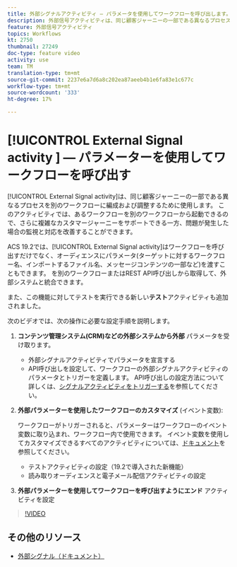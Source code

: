 ```yaml
---
title: 外部シグナルアクティビティ — パラメータを使用してワークフローを呼び出します。
description: 外部信号アクティビティは、同じ顧客ジャーニーの一部である異なるプロセスを異なるワークフローに編成および調整するために使用します。 このアクティビティでは、あるワークフローを別のワークフローから起動できるので、さらに複雑なカスタマージャーニーをサポートできる一方、問題が発生した場合の監視と対応を改善することができます。
feature: 外部信号アクティビティ
topics: Workflows
kt: 2750
thumbnail: 27249
doc-type: feature video
activity: use
team: TM
translation-type: tm+mt
source-git-commit: 2237e6a7d6a8c202ea87aeeb4b1e6fa83e1c677c
workflow-type: tm+mt
source-wordcount: '333'
ht-degree: 17%

---
```



# [!UICONTROL External Signal activity ] — パラメーターを使用してワークフローを呼び出す

[!UICONTROL External Signal activity]は、同じ顧客ジャーニーの一部である異なるプロセスを別のワークフローに編成および調整するために使用します。 このアクティビティでは、あるワークフローを別のワークフローから起動できるので、さらに複雑なカスタマージャーニーをサポートできる一方、問題が発生した場合の監視と対応を改善することができます。

ACS 19.2では、[!UICONTROL External Signal activity]はワークフローを呼び出すだけでなく、オーディエンスにパラメータ(ターゲットに対するワークフロー名、インポートするファイル名、メッセージコンテンツの一部など)を渡すこともできます。 を別のワークフローまたはREST API呼び出しから取得して、外部システムと統合できます。

また、この機能に対してテストを実行できる新しい&#x200B;**テスト**&#x200B;アクティビティも追加されました。

次のビデオでは、次の操作に必要な設定手順を説明します。

1. **コンテンツ管理システム(CRM)などの外部システムから外部** パラメータを受け取ります。

   * 外部シグナルアクティビティでパラメータを宣言する
   * API呼び出しを設定して、ワークフローの外部シグナルアクティビティのパラメータとトリガーを定義します。 API呼び出しの設定方法について詳しくは、[シグナルアクティビティをトリガーする](https://docs.campaign.adobe.com/doc/standard/en/api/ACS_API.html#triggering-a-signal-activity)を参照してください。

1. **外部パラメーターを使用したワークフローのカスタマイズ** (イベント変数):

   ワークフローがトリガーされると、パラメーターはワークフローのイベント変数に取り込まれ、ワークフロー内で使用できます。 イベント変数を使用してカスタマイズできるすべてのアクティビティについては、[ドキュメント](https://helpx.adobe.com/campaign/standard/automating/using/calling-a-workflow-with-external-parameters.html)を参照してください。

   * テストアクティビティの設定（19.2で導入された新機能）
   * 読み取りオーディエンスと電子メール配信アクティビティの設定

1. **外部パラメーターを使用してワークフローを呼び出すようにエンド** アクティビティを設定

>[!VIDEO](https://video.tv.adobe.com/v/27249/?quality=12)

## その他のリソース

* [外部シグナル（ドキュメント）](https://experienceleague.adobe.com/docs/campaign-standard/using/managing-processes-and-data/calling-workflow-external-parameters/calling-a-workflow-with-external-parameters.html)
